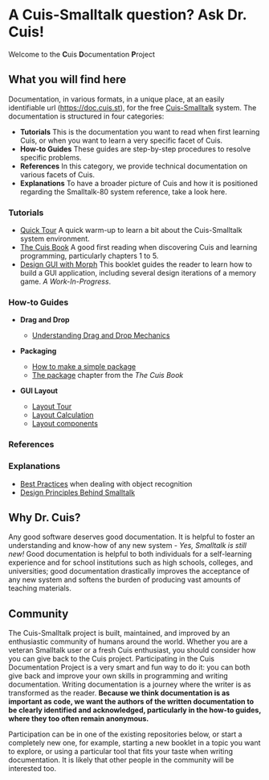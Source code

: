 # A Cuis-Smalltalk question? Ask Dr. Cuis!

Welcome to the **C**uis **D**ocumentation **P**roject

## What you will find here
Documentation, in various formats, in a unique place, at an easily identifiable
url (https://doc.cuis.st), for the free [Cuis-Smalltalk](https://cuis.st) system. 
The documentation is structured in four categories:

* **Tutorials** This is the documentation you want to read when first
  learning Cuis, or when you want to learn a very specific facet of
  Cuis.
* **How-to Guides** These guides are step-by-step procedures to
  resolve specific problems.
* **References** In this category, we provide technical documentation
  on various facets of Cuis.
* **Explanations** To have a broader picture of Cuis and how it is
  positioned regarding the Smalltalk-80 system reference, take a look
  here.

### Tutorials

* [Quick Tour](https://github.com/DrCuis/Learning-Cuis/blob/master/Quick-UI-Tour.md)
  A quick warm-up to learn a bit about the Cuis-Smalltalk system
  environment.
* [The Cuis Book](https://drcuis.github.io/TheCuisBook) A good first
  reading when discovering Cuis and learning programming, particularly
  chapters 1 to 5.
* [Design GUI with Morph](https://drcuis.github.io/DesignGUI) This
  booklet guides the reader to learn how to build a GUI application,
  including several design iterations of a memory game. *A
  Work-In-Progress*.

### How-to Guides

* **Drag and Drop**
   * [Understanding Drag and Drop Mechanics](https://github.com/DrCuis/Workbench/blob/main/Morphic/DragAndDrop.md)

* **Packaging**
   * [How to make a simple package](https://github.com/DrCuis/Learning-Cuis/blob/master/SamplePackage1.md)
   * [The package](https://drcuis.github.io/TheCuisBook/The-Package.html) chapter from the *The Cuis Book*

* **GUI Layout**
   * [Layout Tour](https://github.com/DrCuis/Learning-Cuis/blob/master/LayoutTour.md)
   * [Layout Calculation](https://github.com/DrCuis/Workbench/blob/main/Morphic/LayoutUsage.md)
   * [Layout components](https://drcuis.github.io/DesignGUI/Layout-components.html)

### References

### Explanations

* [Best Practices](https://github.com/DrCuis/Workbench/blob/main/MiscProgramming/BestPractices.md)
  when dealing with object recognition
* [Design Principles Behind Smalltalk](https://github.com/DrCuis/Learning-Cuis/blob/master/DesignRubrics.md)


## Why Dr. Cuis?
Any good software deserves good documentation. It is helpful to foster
an understanding and know-how of any new system - _Yes, Smalltalk is
still new!_ Good documentation is helpful to both individuals for
a self-learning experience and for school institutions such as high schools,
colleges, and universities; good documentation drastically improves the
acceptance of any new system and softens the burden of producing vast
amounts of teaching materials.

## Community 
The Cuis-Smalltalk project is built, maintained, and improved by an
enthusiastic community of humans around the world. Whether you are a
veteran Smalltalk user or a fresh Cuis enthusiast, you should consider
how you can give back to the Cuis project. Participating in the Cuis
Documentation Project is a very smart and fun way to do it: you can
both give back and improve your own skills in programming and
writing documentation. Writing documentation is a journey where the
writer is as transformed as the reader. **Because we think
documentation is as important as code, we want the authors of the
written documentation to be clearly identified and acknowledged,
particularly in the how-to guides, where they too often remain anonymous.**

Participation can be in one of the existing repositories below, or
start a completely new one, for example, starting a new booklet in a
topic you want to explore, or using a particular tool that fits your
taste when writing documentation. It is likely that other people in the
community will be interested too.
